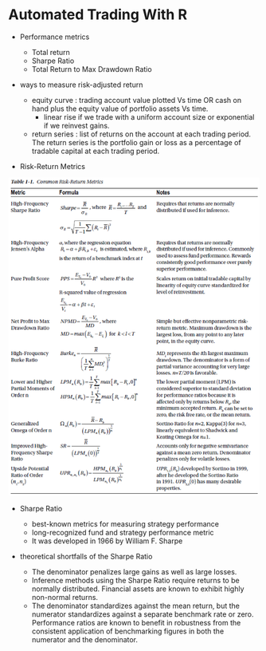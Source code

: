 # Automated Trading With R

- Performance metrics
  - Total return
  - Sharpe Ratio
  - Total Return to Max Drawdown Ratio

- ways to measure risk-adjusted return
  - equity curve : trading account value plotted Vs time OR cash on hand plus the equity value of portfolio assets Vs time.
    - linear rise if we trade with a uniform account size or exponential if we reinvest gains.
  - return series : list of returns on the account at each trading period.
    The return series is the portfolio gain or loss as a percentage of tradable capital at each trading period.

- Risk-Return Metrics

![Risk-Return Metrics](./slides/risk_return_metrics.png)

- Sharpe Ratio
  - best-known metrics for measuring strategy performance
  - long-recognized fund and strategy performance metric
  - It was developed in 1966 by William F. Sharpe

- theoretical shortfalls of the Sharpe Ratio
  - The denominator penalizes large gains as well as large losses.
  - Inference methods using the Sharpe Ratio require returns to be normally distributed. Financial assets are known to exhibit highly non-normal returns.
  - The denominator standardizes against the mean return, but the numerator standardizes against a separate benchmark rate or zero. Performance ratios are known to benefit in robustness from the consistent application of benchmarking figures in both the numerator and the denominator.